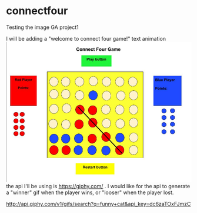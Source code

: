# connectfour
Testing the image
GA project1

I will be adding a "welcome to connect four game!" text animation
![Screenshot](connectfour-project/img/Connect4wireframe.jpg)
the api I'll be using is https://giphy.com/ . I would like for the api to generate a
"winner" gif when the player wins, or "looser" when the player lost.


http://api.giphy.com/v1/gifs/search?q=funny+cat&api_key=dc6zaTOxFJmzC
